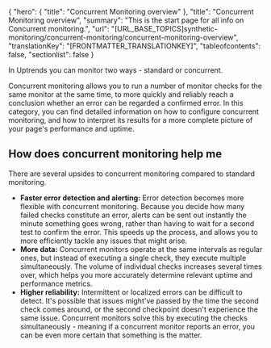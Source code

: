 {
  "hero": {
    "title": "Concurrent Monitoring overview"
  },
  "title": "Concurrent Monitoring overview",
  "summary": "This is the start page for all info on Concurrent monitoring.",
  "url": "[URL_BASE_TOPICS]synthetic-monitoring/concurrent-monitoring/concurrent-monitoring-overview",
  "translationKey": "[FRONTMATTER_TRANSLATIONKEY]",
  "tableofcontents": false,
  "sectionlist": false
}

In Uptrends you can monitor two ways - standard or concurrent.

Concurrent monitoring allows you to run a number of monitor checks for the same monitor at the same time, to more quickly and reliably reach a conclusion whether an error can be regarded a confirmed error. In this category, you can find detailed information on how to configure concurrent monitoring, and how to interpret its results for a more complete picture of your page's performance and uptime.

## How does concurrent monitoring help me

There are several upsides to concurrent monitoring compared to standard monitoring.

- **Faster error detection and alerting:** Error detection becomes more flexible with concurrent monitoring. Because you decide how many failed checks constitute an error, alerts can be sent out instantly the minute something goes wrong, rather than having to wait for a second test to confirm the error. This speeds up the process, and allows you to more efficiently tackle any issues that might arise.
- **More data:** Concurrent monitors operate at the same intervals as regular ones, but instead of executing a single check, they execute multiple simultaneously. The volume of individual checks increases several times over, which helps you more accurately determine relevant uptime and performance metrics.
- **Higher reliability:** Intermittent or localized errors can be difficult to detect. It's possible that issues might've passed by the time the second check comes around, or the second checkpoint doesn't experience the same issue. Concurrent monitors solve this by executing the checks simultaneously - meaning if a concurrent monitor reports an error, you can be even more certain that something is the matter.

